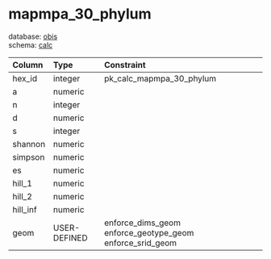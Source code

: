 # mapmpa_30_phylum
database: [obis](../)  
schema: [calc](calc)  

|Column|Type|Constraint|
|:---|:---|:---|
|hex_id|integer|pk_calc_mapmpa_30_phylum |
|a|numeric||
|n|integer||
|d|numeric||
|s|integer||
|shannon|numeric||
|simpson|numeric||
|es|numeric||
|hill_1|numeric||
|hill_2|numeric||
|hill_inf|numeric||
|geom|USER-DEFINED|enforce_dims_geom enforce_geotype_geom enforce_srid_geom |
